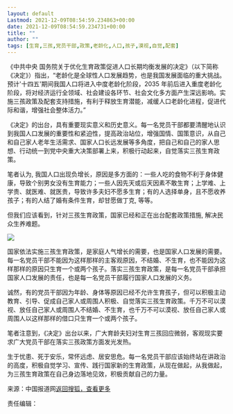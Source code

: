 ```yaml
---
layout: default
Lastmod: 2021-12-09T08:54:59.234863+00:00
date: 2021-12-09T08:54:59.234731+00:00
title: ""
author: ""
tags: [生育,三孩,党员干部,政策,老龄化,人口,孩子,漠视,自觉,配套]
---
```


《中共中央 国务院关于优化生育政策促进人口长期均衡发展的决定》（以下简称《决定》）指出，“老龄化是全球性人口发展趋势，也是我国发展面临的重大挑战。预计'十四五'期间我国人口将进入中度老龄化阶段，2035 年前后进入重度老龄化阶段，将对经济运行全领域、社会建设各环节、社会文化多方面产生深远影响。实施三孩政策及配套支持措施，有利于释放生育潜能，减缓人口老龄化进程，促进代际和谐，增强社会整体活力。”

《决定》的出台，具有重要现实意义和历史意义。每一名党员干部都要清醒地认识到我国人口发展的重要性和紧迫性，提高政治站位，增强国情、国策意识，从自己和自己家人老年生活需求、国家人口长远发展等多角度，把自己和自己的家人思想、行动统一到党中央重大决策部署上来，积极行动起来，自觉落实三孩生育政策。

笔者认为, 我国人口出现负增长，原因是多方面的：一些人吃的食物不利于身体健康，导致个别男女没有生育能力；一些人因先天或后天因素不敢生育；上学难、上学贵、就医难、就医贵，导致许多夫妇不愿多生育；有的人选择单身，且不愿收养孩子；有的人结了婚有条件生育，却甘愿做丁克, 等等。

但我们应该看到，针对三孩生育政策，国家已经和正在出台配套政策措施, 解决民众生养难题。

![](https://images.weserv.nl/?url=https%3A//p2.itc.cn/images01/20211209/034b9316415e40928764c91624134125.jpeg)

国家依法实施三孩生育政策，是家庭人气增长的需要，也是国家人口发展的需要。每一名党员干部不能因为这样那样的主客观原因，不结婚、不生育，也不能因为这样那样的原因只生育一个或两个孩子。落实三孩生育政策，是每一名党员干部承担国家人口发展的责任，也是每一名党员干部履行国家人口发展的义务。

诚然，有的党员干部因为年龄、身体等原因已经不允许生育孩子，但可以积极主动教育、引导、促成自己家人或周围人积极、自觉落实三孩生育政策。千万不可以漠视、放任自己家人或周围人不结婚、不生育，也千万不可以漠视、放任自己家人或周围人以这样那样的借口只生育一个或两个孩子。

笔者注意到，《决定》出台以来，广大育龄夫妇对生育三孩回应微弱，客观现实要求广大党员干部在落实三孩政策方面发光发热。

生于忧患、死于安乐，常怀远虑、居安思危。每一名党员干部应该始终站在讲政治的高度，积极自觉学习、宣传、践行国家新的生育政策，从现在做起，从我做起，为三孩生育政策在自己身边落地见效，积极贡献自己的力量。

来源：中国报道网[返回搜狐，查看更多](https://www.sohu.com/?strategyid=00001&spm=smpc.content-abroad.content.2.1639040060541gYlMgp5 "点击进入搜狐首页")

责任编辑：

